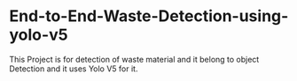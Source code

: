 # End-to-End-Waste-Detection-using-yolo-v5
This Project is for  detection  of  waste material  and it belong to object Detection and it uses Yolo V5 for it.
